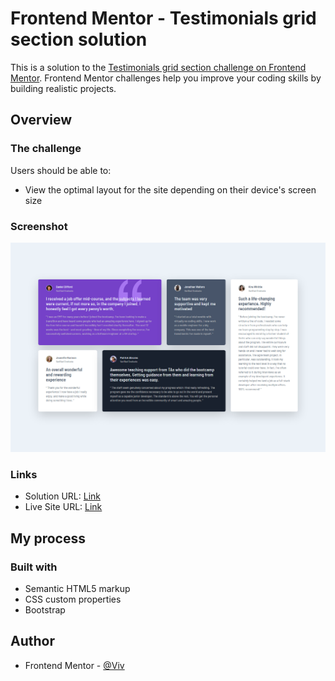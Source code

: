 # Frontend Mentor - Testimonials grid section solution

This is a solution to the [Testimonials grid section challenge on Frontend Mentor](https://www.frontendmentor.io/challenges/testimonials-grid-section-Nnw6J7Un7). Frontend Mentor challenges help you improve your coding skills by building realistic projects.

## Overview

### The challenge

Users should be able to:

- View the optimal layout for the site depending on their device's screen size

### Screenshot

![screenshot](screenshot.png)

### Links

- Solution URL: [Link](https://your-solution-url.com](https://www.frontendmentor.io/solutions/testimonials-grid-challenge-with-bootstrap-Ls8XE4_-Hg))
- Live Site URL: [Link](https://your-live-site-url.com](https://b-viv.github.io/testimonials/))

## My process

### Built with

- Semantic HTML5 markup
- CSS custom properties
- Bootstrap

## Author

- Frontend Mentor - [@Viv](https://www.frontendmentor.io/profile/yourusername](https://www.frontendmentor.io/profile/b-viv)https://www.frontendmentor.io/profile/b-viv)
